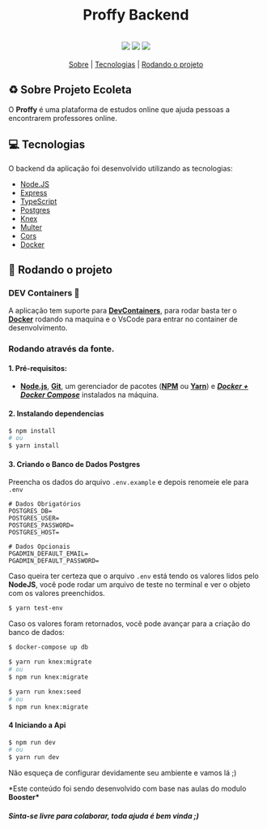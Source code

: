 <h1 style="text-align:center">Proffy Backend</h1>
<br>
<div align="center">
    <img src="https://img.shields.io/badge/Server-nodejs-success">
    <img src="https://img.shields.io/badge/%3C%3E-typescript-blueviolet">
    <img src="https://img.shields.io/badge/Database-Postgres-blue">
</div>
<br>

<div align="center">
    <a href="#sobre">Sobre</a> | <a href="#tecnologias">Tecnologias</a> | <a href="#run">Rodando o projeto</a>
</div>

<a id="sobre"></a>

## :recycle: Sobre Projeto Ecoleta

O **Proffy** é uma plataforma de estudos online que ajuda pessoas a encontrarem professores online.

<a id="tecnologias"></a>

## :computer: Tecnologias

O backend da aplicação foi desenvolvido utilizando as tecnologias:

- [Node.JS](https://nodejs.org/en/docs/)
- [Express](https://expressjs.com/)
- [TypeScript](https://www.typescriptlang.org/)
- [Postgres](https://www.postgresql.org)
- [Knex](http://knexjs.org/)
- [Multer](https://www.npmjs.com/package/multer)
- [Cors](https://github.com/expressjs/cors)
- [Docker](https://www.docker.com)

<a id="run"></a>

## :running: Rodando o projeto

### DEV Containers 🤯

A aplicação tem suporte para **[DevContainers](https://code.visualstudio.com/docs/remote/containers)**, para rodar basta ter o **[Docker](https://www.docker.com)** rodando na maquina e o VsCode para entrar no container de desenvolvimento.

### Rodando através da fonte.

#### 1. Pré-requisitos:

- **[Node.js](https://nodejs.org/en/)**, **[Git](https://git-scm.com/)**, um gerenciador de pacotes (**[NPM](https://www.npmjs.com/)** ou **[Yarn](https://yarnpkg.com/)**) e **_[Docker + Docker Compose](https://www.docker.com)_** instalados na máquina.

#### 2. Instalando dependencias

```bash
$ npm install
# ou
$ yarn install
```

#### 3. Criando o Banco de Dados Postgres

Preencha os dados do arquivo `.env.example` e depois renomeie ele para `.env`

```.env
# Dados Obrigatórios
POSTGRES_DB=
POSTGRES_USER=
POSTGRES_PASSWORD=
POSTGRES_HOST=

# Dados Opcionais
PGADMIN_DEFAULT_EMAIL=
PGADMIN_DEFAULT_PASSWORD=

```

Caso queira ter certeza que o arquivo `.env` está tendo os valores lidos pelo **NodeJS**, você pode rodar um arquivo de teste no terminal e ver o objeto com os valores preenchidos.

```bash
$ yarn test-env
```

Caso os valores foram retornados, você pode avançar para a criação do banco de dados:

```bash
$ docker-compose up db
```

```bash
$ yarn run knex:migrate
# ou
$ npm run knex:migrate

$ yarn run knex:seed
# ou
$ npm run knex:migrate
```

#### 4 Iniciando a Api

```bash
$ npm run dev
# ou
$ yarn run dev
```

Não esqueça de configurar devidamente seu ambiente e vamos lá ;)

\*Este conteúdo foi sendo desenvolvido com base nas aulas do modulo **Booster\***

#### _Sinta-se livre para colaborar, toda ajuda é bem vinda ;)_

<br/>
